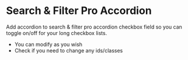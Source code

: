 # Search & Filter Pro Accordion
Add accordion to search & filter pro accordion checkbox field so you can toggle on/off for your long checkbox lists.

- You can modify as you wish
- Check if you need to change any ids/classes
